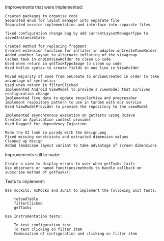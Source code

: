 Improvements that were implemented:

    Created packages to organise code
    Separated enum for layout manager into separate file
    Separated service implementation and interface into separate files
 
    fixed configuration change bug by add currentLayoutManagerType to savedInstanceState
 
    Created method for replacing fragment
    Created extension function for inflater in adapter.onCreateViewHolder
    Added another layout to alternate inflating of the viewgroup
    Cached task in onBindViewHolder to clean up code
    Used when return in getTaskTypeImage to clean up code
    Used kotlin syntax to create fields in one line in ViewHolder
 
    Moved majority of code from onCreate to onViewCreated in order to take advantage of synthetics
    Used when return in filterClicked
    Implemented Android ViewModel to provide a viewmodel that survives configuration change
    Implemented live data to update recyclerView and progressBar
    Implement repository pattern to use in tandem with our service
    Used ViewModelProvider to provide the repository to the viewModel
 
    Implemented asynchronous execution on getTasts using RxJava 
    Created an Application context provider
    Used Dagger2 for dependency Injection
 
    Made the UI look in parody with the design.png
    Fixed missing constraints and extracted dimension values
    Cleaned up design
    Added landscape layout variant to take advantage of screen dimensions

Improvements still to make:

    Create a view to display errors to user when getTasks fails
    Use observers or named functions/methods to handle callback on subscribe method of getTasks()

Tests to Implement:

    Use mockito, RxMocks and Junit to implement the following unit tests:

        reloadTable
        filterClicked
        getTasks

    Use Instrumentation tests:
    
        To test configuration test
        To test clicking on filter item
        Combination of configuration and clicking on filter item
    

